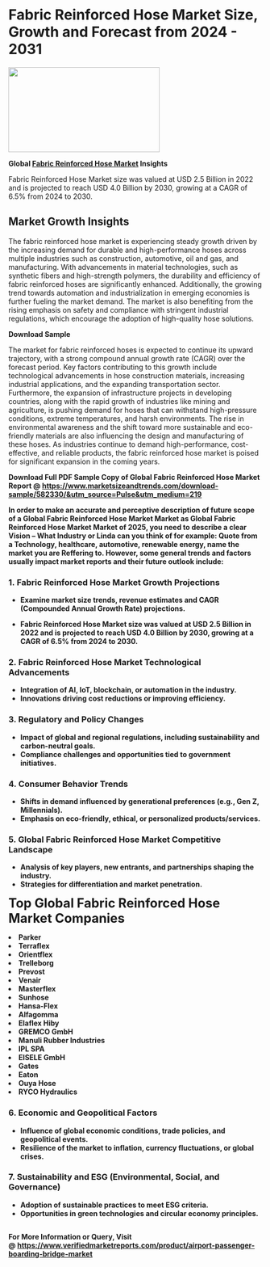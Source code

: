 <H1>Fabric Reinforced Hose Market Size, Growth and Forecast from 2024 - 2031</H1><img class="aligncenter size-medium wp-image-584254" src="https://thirdeyenews.in/wp-content/uploads/2024/09/Global-Market-Research-300x168.jpeg" alt="" width="300" height="168" /><p><strong>Global&nbsp;<a href="https://www.marketsizeandtrends.com/download-sample/582330/&amp;utm_source=Pulse&amp;utm_medium=219">Fabric Reinforced Hose Market</a> Insights</strong></p><p>Fabric Reinforced Hose Market size was valued at USD 2.5 Billion in 2022 and is projected to reach USD 4.0 Billion by 2030, growing at a CAGR of 6.5% from 2024 to 2030.</p><p><h2>Market Growth Insights</h2> <p>The fabric reinforced hose market is experiencing steady growth driven by the increasing demand for durable and high-performance hoses across multiple industries such as construction, automotive, oil and gas, and manufacturing. With advancements in material technologies, such as synthetic fibers and high-strength polymers, the durability and efficiency of fabric reinforced hoses are significantly enhanced. Additionally, the growing trend towards automation and industrialization in emerging economies is further fueling the market demand. The market is also benefiting from the rising emphasis on safety and compliance with stringent industrial regulations, which encourage the adoption of high-quality hose solutions.</p> <p><strong>Download Sample</strong></p> <p>The market for fabric reinforced hoses is expected to continue its upward trajectory, with a strong compound annual growth rate (CAGR) over the forecast period. Key factors contributing to this growth include technological advancements in hose construction materials, increasing industrial applications, and the expanding transportation sector. Furthermore, the expansion of infrastructure projects in developing countries, along with the rapid growth of industries like mining and agriculture, is pushing demand for hoses that can withstand high-pressure conditions, extreme temperatures, and harsh environments. The rise in environmental awareness and the shift toward more sustainable and eco-friendly materials are also influencing the design and manufacturing of these hoses. As industries continue to demand high-performance, cost-effective, and reliable products, the fabric reinforced hose market is poised for significant expansion in the coming years.</p> <p><strong></p><p><span class=""><strong>Download Full PDF Sample Copy of Global Fabric Reinforced Hose Market Report</strong> @ <a href="https://www.marketsizeandtrends.com/download-sample/582330/&amp;utm_source=Pulse&amp;utm_medium=219" target="_blank">https://www.marketsizeandtrends.com/download-sample/582330/&amp;utm_source=Pulse&amp;utm_medium=219</a></span></p><p>In order to make an accurate and perceptive description of future scope of a Global&nbsp;Fabric Reinforced Hose Market Market as Global&nbsp;Fabric Reinforced Hose Market Market of 2025, you need to describe a clear Vision &ndash; What Industry or Linda can you think of for example: Quote from a Technology, healthcare, automotive, renewable energy, name the market you are Reffering to. However, some general trends and factors usually impact market reports and their future outlook include:</p><h3>1.&nbsp;<strong>Fabric Reinforced Hose Market Growth Projections</strong></h3><ul><li>Examine market size trends, revenue estimates and CAGR (Compounded Annual Growth Rate) projections.</li><li><p>Fabric Reinforced Hose Market size was valued at USD 2.5 Billion in 2022 and is projected to reach USD 4.0 Billion by 2030, growing at a CAGR of 6.5% from 2024 to 2030.</p></li></ul><h3>2.&nbsp;<strong>Fabric Reinforced Hose Market Technological Advancements</strong></h3><ul><li>Integration of AI, IoT, blockchain, or automation in the industry.</li><li>Innovations driving cost reductions or improving efficiency.</li></ul><h3>3.&nbsp;<strong>Regulatory and Policy Changes</strong></h3><ul><li>Impact of global and regional regulations, including sustainability and carbon-neutral goals.</li><li>Compliance challenges and opportunities tied to government initiatives.</li></ul><h3>4.&nbsp;<strong>Consumer Behavior Trends</strong></h3><ul><li>Shifts in demand influenced by generational preferences (e.g., Gen Z, Millennials).</li><li>Emphasis on eco-friendly, ethical, or personalized products/services.</li></ul><h3>5.&nbsp;<strong>Global Fabric Reinforced Hose Market Competitive Landscape</strong></h3><ul><li>Analysis of key players, new entrants, and partnerships shaping the industry.</li><li>Strategies for differentiation and market penetration.</li></ul><p data-pm-slice="1 1 []"><span style="color: inherit; font-family: inherit; font-size: 25px;">Top Global Fabric Reinforced Hose Market Companies</span></p><div class="" data-test-id=""><p><li>Parker</li><li> Terraflex</li><li> Orientflex</li><li> Trelleborg</li><li> Prevost</li><li> Venair</li><li> Masterflex</li><li> Sunhose</li><li> Hansa-Flex</li><li> Alfagomma</li><li> Elaflex Hiby</li><li> GREMCO GmbH</li><li> Manuli Rubber Industries</li><li> IPL SPA</li><li> EISELE GmbH</li><li> Gates</li><li> Eaton</li><li> Ouya Hose</li><li> RYCO Hydraulics</li></p></div><h3>6.&nbsp;<strong>Economic and Geopolitical Factors</strong></h3><ul><li>Influence of global economic conditions, trade policies, and geopolitical events.</li><li>Resilience of the market to inflation, currency fluctuations, or global crises.</li></ul><h3>7.&nbsp;<strong>Sustainability and ESG (Environmental, Social, and Governance)</strong></h3><ul><li>Adoption of sustainable practices to meet ESG criteria.</li><li>Opportunities in green technologies and circular economy principles.</li></ul><h2><strong style="font-size: 14px;">For More Information or Query, Visit @&nbsp;</strong><a style="background-color: #ffffff; font-size: 14px;" href="https://www.marketsizeandtrends.com/report/fabric-reinforced-hose-market/" target="_blank">https://www.verifiedmarketreports.com/product/airport-passenger-boarding-bridge-market</a></h2>
